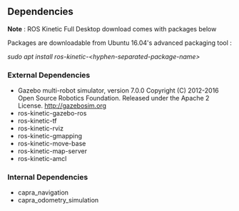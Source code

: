## Dependencies

**Note** : ROS Kinetic Full Desktop download comes with packages below

Packages are downloadable from Ubuntu 16.04's advanced packaging tool :

  *sudo apt install ros-kinetic-\<hyphen-separated-package-name\>*

### External Dependencies

- Gazebo multi-robot simulator, version 7.0.0
Copyright (C) 2012-2016 Open Source Robotics Foundation.
Released under the Apache 2 License.
http://gazebosim.org
- ros-kinetic-gazebo-ros
- ros-kinetic-tf
- ros-kinetic-rviz
- ros-kinetic-gmapping
- ros-kinetic-move-base
- ros-kinetic-map-server
- ros-kinetic-amcl

### Internal Dependencies

- capra_navigation
- capra_odometry_simulation
